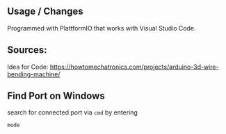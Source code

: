 ## Usage / Changes

Programmed with PlattformIO that works with Visual Studio Code. 

## Sources:

Idea for Code:
https://howtomechatronics.com/projects/arduino-3d-wire-bending-machine/


## Find Port on Windows

search for connected port via `cmd` by entering
```
mode
```